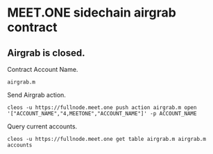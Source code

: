 # MEET.ONE sidechain airgrab contract

## Airgrab is closed.

Contract Account Name.

```
airgrab.m
```

Send Airgrab action.

```
cleos -u https://fullnode.meet.one push action airgrab.m open '["ACCOUNT_NAME","4,MEETONE","ACCOUNT_NAME"]' -p ACCOUNT_NAME
```

Query current accounts.

```
cleos -u https://fullnode.meet.one get table airgrab.m airgrab.m accounts
```
